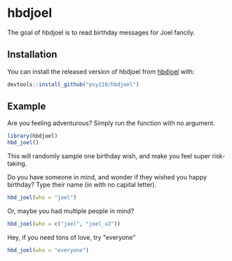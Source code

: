 
# hbdjoel

<!-- badges: start -->
<!-- badges: end -->

The goal of hbdjoel is to read birthday messages for Joel fancily. 

## Installation

You can install the released version of hbdjoel from [hbdjoel](https://github/psy218/hbdjoel) with:

``` r
devtools::install_github("psy218/hbdjoel")
```

## Example

Are you feeling adventurous? Simply run the function with no argument. 

``` r
library(hbdjoel)
hbd_joel()
```
This will randomly sample one birthday wish, and make you feel super risk-taking. 

Do you have someone in mind, and wonder if they wished you happy birthday? Type their name (in with no capital letter).
``` r
hbd_joel(who = "joel")
```
Or, maybe you had multiple people in mind?
``` r
hbd_joel(who = c("joel", "joel_v2"))
```

Hey, if you need tons of love, try "everyone"
``` r
hbd_joel(who = "everyone")
```
